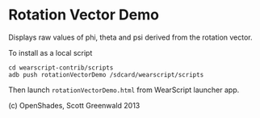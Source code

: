 # Rotation Vector Demo

Displays raw values of phi, theta and psi derived from the rotation vector.

To install as a local script

    cd wearscript-contrib/scripts
    adb push rotationVectorDemo /sdcard/wearscript/scripts

Then launch `rotationVectorDemo.html` from WearScript launcher app.

(c) OpenShades, Scott Greenwald 2013

